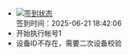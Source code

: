 - [![签到状态](https://github.com/womade/Cloud189-Actions/actions/workflows/main.yml/badge.svg?branch=main)](https://github.com/womade/Cloud189-Actions/actions/workflows/main.yml) <br> 签到时间：2025-06-21 18:42:06
- 开始执行帐号1
- 设备ID不存在，需要二次设备校验
